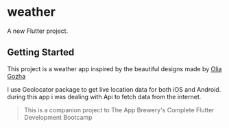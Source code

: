 # weather

A new Flutter project.

## Getting Started

This project is a weather app inspired by the beautiful designs made
by [Olia Gozha](https://dribbble.com/shots/4663154-)

I use Geolocator package to get live location data for both iOS and Android.
during this app i was dealing with Api to fetch data from the internet. 

>This is a companion project to The App Brewery's Complete Flutter Development Bootcamp